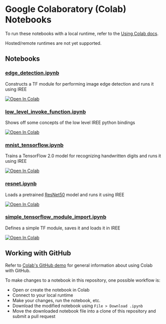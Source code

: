 # Google Colaboratory (Colab) Notebooks

To run these notebooks with a local runtime, refer to the
[Using Colab docs](../docs/using_iree/using_colab.md).

Hosted/remote runtimes are not yet supported.

## Notebooks

### [edge_detection\.ipynb](edge_detection.ipynb)

Constructs a TF module for performing image edge detection and runs it using
IREE

[![Open In Colab](https://colab.research.google.com/assets/colab-badge.svg)](https://colab.research.google.com/github/google/iree/blob/main/colab/edge_detection.ipynb)

### [low_level_invoke_function\.ipynb](low_level_invoke_function.ipynb)

Shows off some concepts of the low level IREE python bindings

[![Open In Colab](https://colab.research.google.com/assets/colab-badge.svg)](https://colab.research.google.com/github/google/iree/blob/main/colab/low_level_invoke_function.ipynb)

### [mnist_tensorflow\.ipynb](mnist_tensorflow.ipynb)

Trains a TensorFlow 2.0 model for recognizing handwritten digits and runs it
using IREE

[![Open In Colab](https://colab.research.google.com/assets/colab-badge.svg)](https://colab.research.google.com/github/google/iree/blob/main/colab/mnist_tensorflow.ipynb)

### [resnet\.ipynb](resnet.ipynb)

Loads a pretrained
[ResNet50](https://www.tensorflow.org/api_docs/python/tf/keras/applications/ResNet50)
model and runs it using IREE

[![Open In Colab](https://colab.research.google.com/assets/colab-badge.svg)](https://colab.research.google.com/github/google/iree/blob/main/colab/resnet.ipynb)

### [simple_tensorflow_module_import\.ipynb](simple_tensorflow_module_import.ipynb)

Defines a simple TF module, saves it and loads it in IREE

[![Open In Colab](https://colab.research.google.com/assets/colab-badge.svg)](https://colab.research.google.com/github/google/iree/blob/main/colab/simple_tensorflow_module_import.ipynb)

## Working with GitHub

Refer to
[Colab's GitHub demo](https://colab.research.google.com/github/googlecolab/colabtools/blob/master/notebooks/colab-github-demo.ipynb)
for general information about using Colab with GitHub.

To make changes to a notebook in this repository, one possible workflow is:

*   Open or create the notebook in Colab
*   Connect to your local runtime
*   Make your changes, run the notebook, etc.
*   Download the modified notebook using `File > Download .ipynb`
*   Move the downloaded notebook file into a clone of this repository and submit
    a pull request
